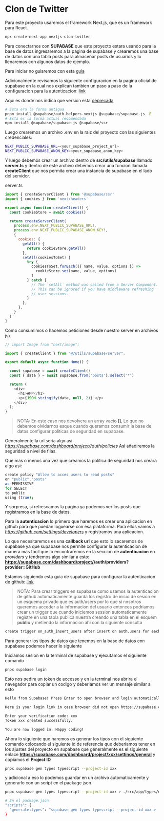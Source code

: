# Clon de Twitter

Para este proyecto usaremos el framework Next.js, que es un framework para React.

```bash
npx create-next-app nextjs-clon-twitter
```

Para conectarnos con **SUPABASE** que este proyecto estara usando para la base de datos ingresaremos a la pagina de supabase y crearemos una base de datos con una tabla posts para almacenar posts de usuarios y lo llenaremos con algunos datos de ejemplo.

Para iniciar no guiaremos con esta [guia](https://supabase.com/docs/guides/getting-started/quickstarts/nextjs)

Adicionalmente revisamos la siguiente configuracion en la pagina oficial de supabase en la cual nos explican tambien un paso a paso de la configuracion para la autenticacion: [link](https://supabase.com/docs/guides/auth/server-side/nextjs)

Aqui es donde nos indica que version esta [deprecada](https://supabase.com/docs/guides/auth/auth-helpers/nextjs)

```bash
# Esta era la forma antigua
pnpm install @supabase/auth-helpers-nextjs @supabase/supabase-js -E
# Esta es la forma actual recomendada
npm install @supabase/supabase-js @supabase/ssr
```

Luego crearemos un archivo .env en la raiz del proyecto con las siguientes credenciales:

```bash
NEXT_PUBLIC_SUPABASE_URL=<your_supabase_project_url>
NEXT_PUBLIC_SUPABASE_ANON_KEY=<your_supabase_anon_key>
```

Y luego debemos crear un archivo dentro de **src/utils/supabase** llamado **server.ts** y dentro de este archivo debemos crear una funcion llamada **createClient** que nos permita crear una instancia de supabase en el lado del servidor.

server.ts
```javascript
import { createServerClient } from '@supabase/ssr'
import { cookies } from 'next/headers'

export async function createClient() {
  const cookieStore = await cookies()

  return createServerClient(
    process.env.NEXT_PUBLIC_SUPABASE_URL!,
    process.env.NEXT_PUBLIC_SUPABASE_ANON_KEY!,
    {
      cookies: {
        getAll() {
          return cookieStore.getAll()
        },
        setAll(cookiesToSet) {
          try {
            cookiesToSet.forEach(({ name, value, options }) =>
              cookieStore.set(name, value, options)
            )
          } catch {
            // The `setAll` method was called from a Server Component.
            // This can be ignored if you have middleware refreshing
            // user sessions.
          }
        },
      },
    }
  )
}
```

Como consumimos o hacemos peticiones desde nuestro server en archivos jsx
```javascript
// import Image from "next/image";

import { createClient } from "@/utils/supabase/server";

export default async function Home() {

  const supabase = await createClient()
  const { data } = await supabase.from('posts').select('*')

  return (
    <div>
      <h1>APP</h1>
      <p>{JSON.stringify(data, null, 2)} </p>
    </div>
  );
}
```

> NOTA: En este caso nos devolvera un array vacio **[]**, Lo que no debemos olvidarnos esque cuando queramos consumir la base de datos configurar politicas de seguridad en supabase.

Generalmente la url seria algo asi *https://supabase.com/dashboard/project/<algoAqui>/auth/policies* Asi añadiremos la seguridad a nivel de filas.

Que mas o menos una vez que creamos la politica de seguridad nos creara algo asi:
```bash
create policy "Allow to acces users to read posts"
on "public"."posts"
as PERMISSIVE
for SELECT
to public
using (true);
```

Y sorpresa, si refrescamos la pagina ya podemos ver los posts que registramos en la base de datos.

Para la **autenticacion** lo primero que haremos es crear una aplicacion en github para que puedan loguearse con esa plataforma. Para ellos vamos a *https://github.com/settings/developers* y registramos una aplicacion.

Lo que necesitaremos es una **callback url** que esto lo sacaremos de supabase ya que supabase nos permite configurar la autenticacion de manera mas facil que lo encontraremos en la seccion de **autenticacion** en *providers* y tendremos algo similar a esto: **https://supabase.com/dashboard/project/<algoaqui>/auth/providers?provider=GitHub**

Estamos siguiendo esta guia de supabase para configurar la autenticacion de github: [link](https://supabase.com/docs/guides/auth/social-login/auth-github?queryGroups=language&language=js)

> NOTA: Para crear triggers en supabase como usamos la autenticacion de github automaticamente guarda los registro de inicio de sesion en un esquema privado que es auth/users por lo que si nosotros queremos acceder a la informacion del usuario entonces podriamos crear un trigger que cuando iniciemos session automaticamente registre en una tabla publica nuestra creando una tabla en el esquem **public** y metiendo la informacion ahi con la siguiente consulta

```bash
create trigger on_auth_insert_users after insert on auth.users for each row execute function insert_user_in_public_table_for_new_user();
```

Para generar los tipos de datos que tenemos en la base de datos con supabase podemos hacer lo siguiente

Iniciamos sesion en la terminal de supabase y ejecutamos el siguiente comando
```bash
pnpx supabase login
```
Esto nos pedira un token de accesso y en la terminal nos abrira el navegador para copiar un codigo y deberiamos ver un mensaje similar a esto

```bash
Hello from Supabase! Press Enter to open browser and login automatically.

Here is your login link in case browser did not open https://supabase.com/dashboard/cli/login?session_id=fffffff

Enter your verification code: xxx
Token xxx created successfully.

You are now logged in. Happy coding!
```

Ahora lo siguiente que haremos es generar los tipos con el siguiente comando colocando el siguiente id de referencia que deberiamos tener en los ajustes del proyecto en supabase que generalmente es el siguiente enlace **https://supabase.com/dashboard/project/xxx/settings/general** y copiamos el **Project ID**

```bash
pnpx supabase gen types typescript --project-id xxx
```

y adicional a eso lo podemos guardar en un archivo automaticamente y generarlo con un script en el package json

```bash
pnpx supabase gen types typescript --project-id xxx > ./src/app/types/database.ts

# En el package.json
"scripts": {
  "generate:types": "supabase gen types typescript --project-id xxx > ./src/app/types/database.ts"
}
```



```bash

```


```bash

```


```bash

```


```bash

```


```bash

```


```bash

```


```bash

```


```bash

```


```bash

```


```bash

```


```bash

```


```bash

```


```bash

```



